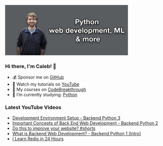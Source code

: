 <img src="github-cover-photo-my-face.jpg" width="400px" />

### Hi there, I'm Caleb! 🍛

- 💰 Sponsor me on [GitHub](https://github.com/sponsors/CalebCurry)
- 🎥 Watch my tutorials on [YouTube](https://www.youtube.com/calebthevideomaker2)
- 📗 My courses on [CodeBreakthrough](https://www.codebreakthrough.com)
- 🤔 I’m currently studying: [Python](https://www.youtube.com/watch?v=s3IvdkCq2_c&t=4254s)

### Latest YouTube Videos
<!-- YOUTUBE:START -->
- [Development Environment Setup - Backend Python 3](https://www.youtube.com/watch?v=IkmezFYSeLo)
- [Important Concepts of Back End Web Development - Backend Python 2](https://www.youtube.com/watch?v=pBYVpULIsY4)
- [Do this to improve your website? #shorts](https://www.youtube.com/watch?v=W6zIq2bB8WI)
- [What is Backend Web Development? - Backend Python 1 &lpar;Intro&rpar;](https://www.youtube.com/watch?v=-1LoyuANW6M)
- [I Learn Redis in 24 Hours](https://www.youtube.com/watch?v=bQZFkNREoMc)
<!-- YOUTUBE:END -->
